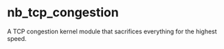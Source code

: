 # nb_tcp_congestion
A TCP congestion kernel module that sacrifices everything for the highest speed.
